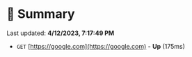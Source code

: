 # 📖 Summary
Last updated: **4/12/2023, 7:17:49 PM**

- `GET` [https://google.com](https://google.com) - **Up** (175ms)
